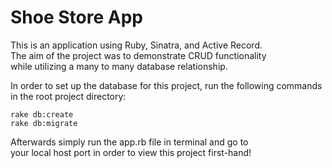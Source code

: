 # Shoe Store App  
This is an application using Ruby, Sinatra, and Active Record.  
The aim of the project was to demonstrate CRUD functionality  
while utilizing a many to many database relationship.

In order to set up the database for this project, run the following commands in the root project directory:
```
rake db:create
rake db:migrate
```

Afterwards simply run the app.rb file in terminal and go to   
your local host port in order to view this project first-hand!
